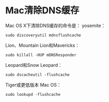 # Mac清除DNS缓存

Mac OS X下清除DNS缓存的命令是：
yosemite：
    

```shell
sudo discoveryutil mdnsflushcache
```

Lion、Mountain Lion和Mavericks：
    

```shell
sudo killall -HUP mDNSResponder
```

Leopard和Snow Leopard：
    

```shell
sudo dscacheutil -flushcache
```

Tiger或更低版本 Mac OS：
    

```shell
sudo lookupd -flushcache
```

